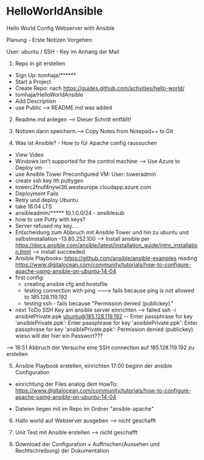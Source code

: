 # HelloWorldAnsible
Hello World Config Webserver with Ansible



Planung - Erste Notizen
Vorgehen:

User: ubuntu / SSH - Key im Anhang der Mail

1. Repo in git erstellen
- Sign Up: tomhaja/******
- Start a Project
- Create Repo: nach https://guides.github.com/activities/hello-world/
-  tomhaja/HelloWorldAnsible
- Add Description
- use Public
--> README.md was added

2. Readme.md anlegen --> Dieser Schritt entfällt!
3. Notizen darin speichern.--> Copy Notes from Notepad++ to Git 

4. Was ist Ansible? - How to für Apache config raussuchen
- View Video
- Windows isn’t supported for the control machine --> Use Azure to Deploy vm
- use Ansible Tower Preconfigured VM: User: toweradmin
- create ssh key ith puttygen
- towerc2fnuf4nywi36.westeurope.cloudapp.azure.com
- Deployment Fails
- Retry und deploy Ubuntu
- take 16.04 LTS
- ansibleadmin/*****
10.1.0.0/24 - ansiblesub
- how to use Putty with keys?
- Server refused my key.... 
- Entscheidung zum Abbruch mit Ansible Tower und hin zu ubuntu und selbstinstallation
-13.80.252.100
--> Install ansible per https://docs.ansible.com/ansible/latest/installation_guide/intro_installation.html
--> install succeeded
- Ansible Playbooks: https://github.com/ansible/ansible-examples
reading  https://www.digitalocean.com/community/tutorials/how-to-configure-apache-using-ansible-on-ubuntu-14-04
- first config: 
    - creating ansible cfg and hostsfile 
    - testing connection with ping ---> fails because ping is not allowed to  185.128.119.192
    - testing ssh - fails because "Permission denied (publickey)."
- next ToDo SSH Key am ansible server einrichten --> failed
ssh -i ansiblePrivate.ppk ubuntu@185.128.119.192 -- Enter passphrase for key 'ansiblePrivate.ppk':
Enter passphrase for key 'ansiblePrivate.ppk':
Enter passphrase for key 'ansiblePrivate.ppk':
Permission denied (publickey).
wieso will der hier ein Passwort???

--> 16:51 Abbruch der Versuche eine SSH connection auf 185.128.119.192 zu erstellen

5. Ansible Playbook erstellen, einrichten
17:00 beginn der ansible Configuration 
- einrichtung der Files analog dem HowTo:  https://www.digitalocean.com/community/tutorials/how-to-configure-apache-using-ansible-on-ubuntu-14-04

- Dateien liegen mit im Repo im Ordner "ansible-apache"

6. Hallo world auf Webserver ausgeben --> nicht geschafft
7. Unit Test mit Ansible erstellen --> nicht geschafft

8. Download der Configuration + Auffrischen(Aussehen und Rechtschreibung) der Dokumentation
